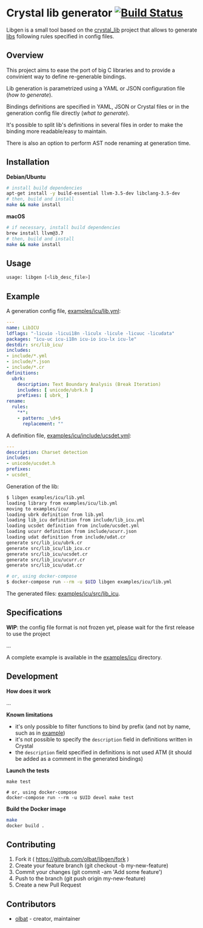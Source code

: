 # Crystal lib generator [![Build Status](https://secure.travis-ci.org/olbat/libgen.png?branch=master)](https://travis-ci.org/olbat/libgen)

Libgen is a small tool based on the [crystal_lib](https://github.com/crystal-lang/crystal_lib) project that allows to generate [libs](https://crystal-lang.org/docs/syntax_and_semantics/c_bindings/lib.html) following rules specified in config files.


## Overview
This project aims to ease the port of big C libraries and to provide a convinient way to define re-generable bindings.

Lib generation is parametrized using a YAML or JSON configuration file (_how to generate_).

Bindings definitions are specified in YAML, JSON or Crystal files or in the generation config file directly (_what to generate_).

It's possible to split lib's definitions in several files in order to make the binding more readable/easy to maintain.

There is also an option to perform AST node renaming at generation time.


## Installation
__Debian/Ubuntu__
```bash
# install build dependencies
apt-get install -y build-essential llvm-3.5-dev libclang-3.5-dev
# then, build and install
make && make install
```

__macOS__
```bash
# if necessary, install build dependencies
brew install llvm@3.7
# then, build and install
make && make install
```


## Usage
```bash
usage: libgen [<lib_desc_file>]
```


## Example
A generation config file, [examples/icu/lib.yml](examples/icu/lib.yml):
```yaml
---
name: LibICU
ldflags: "-licuio -licui18n -liculx -licule -licuuc -licudata"
packages: "icu-uc icu-i18n icu-io icu-lx icu-le"
destdir: src/lib_icu/
includes:
- include/*.yml
- include/*.json
- include/*.cr
definitions:
  ubrk:
    description: Text Boundary Analysis (Break Iteration)
    includes: [ unicode/ubrk.h ]
    prefixes: [ ubrk_ ]
rename:
  rules:
    "*":
    - pattern: _\d+$
      replacement: ""
```

A definition file, [examples/icu/include/ucsdet.yml](examples/icu/include/ucsdet.yml):
```yaml
---
description: Charset detection
includes:
- unicode/ucsdet.h
prefixes:
- ucsdet_
```

Generation of the lib:
```bash
$ libgen examples/icu/lib.yml
loading library from examples/icu/lib.yml
moving to examples/icu/
loading ubrk definition from lib.yml
loading lib_icu definition from include/lib_icu.yml
loading ucsdet definition from include/ucsdet.yml
loading ucurr definition from include/ucurr.json
loading udat definition from include/udat.cr
generate src/lib_icu/ubrk.cr
generate src/lib_icu/lib_icu.cr
generate src/lib_icu/ucsdet.cr
generate src/lib_icu/ucurr.cr
generate src/lib_icu/udat.cr

# or, using docker-compose
$ docker-compose run --rm -u $UID libgen examples/icu/lib.yml
```

The generated files: [examples/icu/src/lib_icu](examples/icu/src/lib_icu).


## Specifications
__WIP__: the config file format is not frozen yet, please wait for the first release to use the project

...

A complete example is available in the [examples/icu](examples/icu) directory.


## Development
__How does it work__

...

__Known limitations__
* it's only possible to filter functions to bind by prefix (and not by name, such as in [example](https://github.com/crystal-lang/crystal_lib/blob/master/examples/lib_readline.cr))
* it's not possible to specify the `description` field in definitions written in Crystal
* the `description` field specified in definitions is not used ATM (it should be added as a comment in the generated bindings)

__Launch the tests__
```
make test

# or, using docker-compose
docker-compose run --rm -u $UID devel make test
```

__Build the Docker image__
```bash
make
docker build .
```


## Contributing
1. Fork it ( https://github.com/olbat/libgen/fork )
2. Create your feature branch (git checkout -b my-new-feature)
3. Commit your changes (git commit -am 'Add some feature')
4. Push to the branch (git push origin my-new-feature)
5. Create a new Pull Request


## Contributors
- [olbat](https://github.com/olbat)  - creator, maintainer
